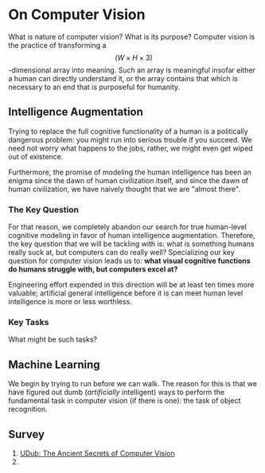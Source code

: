 # On Computer Vision

What is nature of computer vision? What is its purpose? Computer vision is the
practice of transforming a $$(W\times H\times 3)$$-dimensional array into
meaning. Such an array is meaningful insofar either a human can directly
understand it, or the array contains that which is necessary to an end that is
purposeful for humanity.

## Intelligence Augmentation

Trying to replace the full cognitive functionality of a human is a politically
dangerous problem: you might run into serious trouble if you succeed. We need
not worry what happens to the jobs, rather, we might even get wiped out of existence.

Furthermore, the promise of modeling the human intelligence has been an enigma since the dawn
of human civilization itself, and since the dawn of human civilization, we have
naively thought that we are "almost there". 

### The Key Question

For that reason, we completely abandon our search for true human-level cognitive
modeling in favor of human intelligence augmentation. Therefore, the key 
question that we will be tackling with is: what is something humans really suck at,
but computers can do really well? Specializing our key question for computer vision 
leads us to: __what visual cognitive functions do humans struggle with, but
computers excel at?__

Engineering effort expended in this direction will be at least ten times more
valuable; artificial general intelligence before it is can meet human level 
intelligence is more or less worthless.

### Key Tasks

What might be such tasks? 

## Machine Learning

We begin by trying to run before we can walk. The reason for this is that we 
have figured out dumb (_artificially_ intelligent) ways to perform the
fundamental task in computer vision (if there is one): the task of object
recognition. 

## Survey

1. [UDub: The Ancient Secrets of Computer Vision](https://pjreddie.com/courses/computer-vision/)
2. 